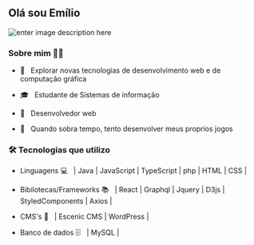 
<h2> Olá sou Emílio </h2>

![enter image description here](https://media1.giphy.com/media/13HgwGsXF0aiGY/giphy.gif)

<h3>  Sobre mim  👨‍💻 </h3>

  
- 🤔 &nbsp; Explorar novas tecnologias de desenvolvimento web e de computação gráfica

- 🎓 &nbsp; Estudante de Sistemas de informação 
- 💼 &nbsp; Desenvolvedor web

- 👾 &nbsp; Quando sobra tempo, tento desenvolver meus proprios jogos


  

<h3>🛠 Tecnologias que utilizo</h3>

  

- Linguagens 💻 &nbsp;  | Java | JavaScript | TypeScript | php | HTML | CSS |

- Bibilotecas/Frameworks 📚  &nbsp;  | React | Graphql | Jquery | D3js | StyledComponents | Axios |
- CMS's 📝  &nbsp; | Escenic CMS | WordPress |

- Banco de dados 🗄️  &nbsp; | MySQL | 
  

<br>
</br>

